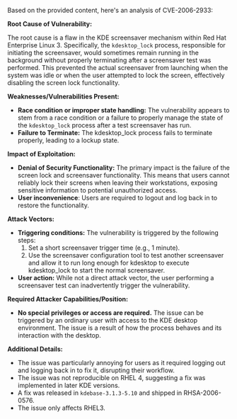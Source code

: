 Based on the provided content, here's an analysis of CVE-2006-2933:

**Root Cause of Vulnerability:**

The root cause is a flaw in the KDE screensaver mechanism within Red Hat Enterprise Linux 3. Specifically, the `kdesktop_lock` process, responsible for initiating the screensaver, would sometimes remain running in the background without properly terminating after a screensaver test was performed. This prevented the actual screensaver from launching when the system was idle or when the user attempted to lock the screen, effectively disabling the screen lock functionality.

**Weaknesses/Vulnerabilities Present:**

-   **Race condition or improper state handling:** The vulnerability appears to stem from a race condition or a failure to properly manage the state of the `kdesktop_lock` process after a test screensaver has run.
-  **Failure to Terminate:** The kdesktop_lock process fails to terminate properly, leading to a lockup state.

**Impact of Exploitation:**

-   **Denial of Security Functionality:** The primary impact is the failure of the screen lock and screensaver functionality. This means that users cannot reliably lock their screens when leaving their workstations, exposing sensitive information to potential unauthorized access.
- **User inconvenience**: Users are required to logout and log back in to restore the functionality.

**Attack Vectors:**

- **Triggering conditions:** The vulnerability is triggered by the following steps:
    1.  Set a short screensaver trigger time (e.g., 1 minute).
    2.  Use the screensaver configuration tool to test another screensaver and allow it to run long enough for kdesktop to execute kdesktop_lock to start the normal screensaver.
-   **User action:** While not a direct attack vector, the user performing a screensaver test can inadvertently trigger the vulnerability.

**Required Attacker Capabilities/Position:**

-   **No special privileges or access are required.** The issue can be triggered by an ordinary user with access to the KDE desktop environment. The issue is a result of how the process behaves and its interaction with the desktop.

**Additional Details:**

*   The issue was particularly annoying for users as it required logging out and logging back in to fix it, disrupting their workflow.
*   The issue was not reproducible on RHEL 4, suggesting a fix was implemented in later KDE versions.
*   A fix was released in `kdebase-3.1.3-5.10` and shipped in RHSA-2006-0576.
*   The issue only affects RHEL3.